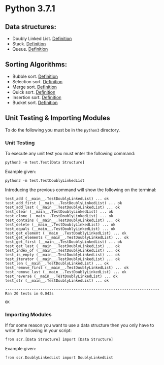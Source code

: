 # Python 3.7.1
## Data structures:
* Doubly Linked List. [Definition](https://en.wikipedia.org/wiki/Doubly_linked_list)
* Stack. [Definition](https://en.wikipedia.org/wiki/Stack_(abstract_data_type))
* Queue. [Definition](https://en.wikipedia.org/wiki/Queue_(abstract_data_type))

## Sorting Algorithms:
* Bubble sort. [Definition](https://en.wikipedia.org/wiki/Bubble_sort)
* Selection sort. [Definition](https://en.wikipedia.org/wiki/Selection_sort)
* Merge sort. [Definition](https://en.wikipedia.org/wiki/Merge_sort)
* Quick sort. [Definition](https://en.wikipedia.org/wiki/Quicksort)
* Insertion sort. [Definition](https://en.wikipedia.org/wiki/Insertion_sort)
* Bucket sort. [Definition](https://en.wikipedia.org/wiki/Bucket_sort)

## Unit Testing & Importing Modules
To do the following you must be in the ```python3``` directory.

### Unit Testing
To execute any unit test you must enter the following command:
```
python3 -m test.Test[Data Structure]
```

Example given:
```
python3 -m test.TestDoublyLinkedList
```
Introducing the previous command will show the following on the terminal:
```
test_add (__main__.TestDoublyLinkedList) ... ok
test_add_first (__main__.TestDoublyLinkedList) ... ok
test_add_last (__main__.TestDoublyLinkedList) ... ok
test_clear (__main__.TestDoublyLinkedList) ... ok
test_clone (__main__.TestDoublyLinkedList) ... ok
test_contains (__main__.TestDoublyLinkedList) ... ok
test_delete (__main__.TestDoublyLinkedList) ... ok
test_equals (__main__.TestDoublyLinkedList) ... ok
test_get_element (__main__.TestDoublyLinkedList) ... ok
test_get_elements (__main__.TestDoublyLinkedList) ... ok
test_get_first (__main__.TestDoublyLinkedList) ... ok
test_get_last (__main__.TestDoublyLinkedList) ... ok
test_index_of (__main__.TestDoublyLinkedList) ... ok
test_is_empty (__main__.TestDoublyLinkedList) ... ok
test_iterator (__main__.TestDoublyLinkedList) ... ok
test_len (__main__.TestDoublyLinkedList) ... ok
test_remove_first (__main__.TestDoublyLinkedList) ... ok
test_remove_last (__main__.TestDoublyLinkedList) ... ok
test_reverse (__main__.TestDoublyLinkedList) ... ok
test_str (__main__.TestDoublyLinkedList) ... ok

----------------------------------------------------------------------
Ran 20 tests in 0.043s

OK
```

### Importing Modules
If for some reason you want to use a data structure then you only have to write the following in your script:
```
from scr.[Data Structure] import [Data Structure]
```

Example given:
```
from scr.DoublyLinkedList import DoublyLinkedList
```
